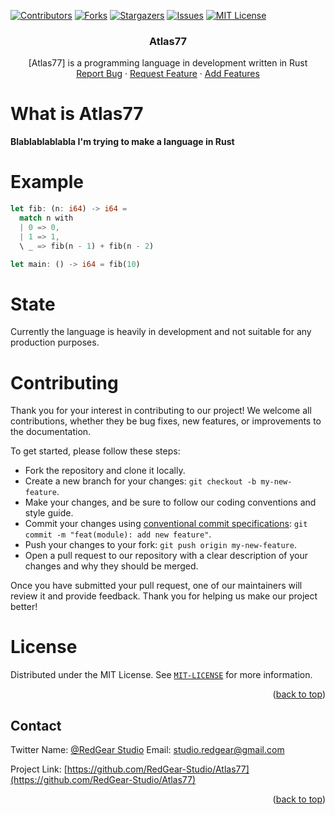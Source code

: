<a name="readme-top"></a>

[![Contributors][contributors-shield]][contributors-url]
[![Forks][forks-shield]][forks-url]
[![Stargazers][stars-shield]][stars-url]
[![Issues][issues-shield]][issues-url]
[![MIT License][license-shield]][license-url]


<h3 align="center">Atlas77</h3>

  <p align="center">
     [Atlas77] is a programming language in development written in Rust 
    <br />
    <a href="https://github.com/RedGear-Studio/Atlas77/issues">Report Bug</a>
    ·
    <a href="https://github.com/RedGear-Studio/Atlas77/issues">Request Feature</a>
    ·
    <a href="https://github.com/RedGear-Studio/Atlas77/pulls">Add Features</a>
  </p>
</div>


# What is Atlas77
**Blablablablabla I'm trying to make a language in Rust**

# Example
```rs
let fib: (n: i64) -> i64 =
  match n with
  | 0 => 0,
  | 1 => 1,
  \ _ => fib(n - 1) + fib(n - 2)

let main: () -> i64 = fib(10)
```

# State
Currently the language is heavily in development and not suitable for any production purposes.


# Contributing
Thank you for your interest in contributing to our project! We welcome all contributions, whether they be bug fixes, new features, or improvements to the documentation.

To get started, please follow these steps:

- Fork the repository and clone it locally.
- Create a new branch for your changes: `git checkout -b my-new-feature`.
- Make your changes, and be sure to follow our coding conventions and style guide.
- Commit your changes using [conventional commit specifications](https://www.conventionalcommits.org/en/v1.0.0/): `git commit -m "feat(module): add new feature"`.
- Push your changes to your fork: `git push origin my-new-feature`.
- Open a pull request to our repository with a clear description of your changes and why they should be merged.

Once you have submitted your pull request, one of our maintainers will review it and provide feedback. Thank you for helping us make our project better!

# License

Distributed under the MIT License. See [`MIT-LICENSE`](https://github.com/RedGear-Studio/Atlas77/blob/main/LICENSE-MIT.md) for more information.

<p align="right">(<a href="#readme-top">back to top</a>)</p>



## Contact

Twitter Name: [@RedGear Studio](https://twitter.com/RedGearS) 
Email: [studio.redgear@gmail.com](studio.redgear@gmail.com)

Project Link: [https://github.com/RedGear-Studio/Atlas77](https://github.com/RedGear-Studio/Atlas77)

<p align="right">(<a href="#readme-top">back to top</a>)</p>

[contributors-shield]: https://img.shields.io/github/contributors/RedGear-Studio/Atlas77.svg?style=for-the-badge
[contributors-url]: https://github.com/RedGear-Studio/Atlas77/graphs/contributors
[forks-shield]: https://img.shields.io/github/forks/RedGear-Studio/Atlas77.svg?style=for-the-badge
[forks-url]: https://github.com/RedGear-Studio/Atlas77/network/members
[stars-shield]: https://img.shields.io/github/stars/RedGear-Studio/Atlas77.svg?style=for-the-badge
[stars-url]: https://github.com/RedGear-Studio/Atlas77/stargazers
[issues-shield]: https://img.shields.io/github/issues/RedGear-Studio/Atlas77.svg?style=for-the-badge
[issues-url]: https://github.com/RedGear-Studio/Atlas77/issues
[license-shield]: https://img.shields.io/github/license/RedGear-Studio/Atlas77.svg?style=for-the-badge
[license-url]: https://github.com/RedGear-Studio/Atlas77/blob/master/LICENSE.txt